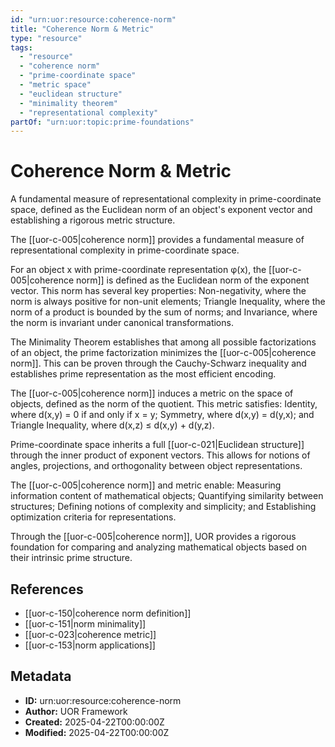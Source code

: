 ```yaml
---
id: "urn:uor:resource:coherence-norm"
title: "Coherence Norm & Metric"
type: "resource"
tags:
  - "resource"
  - "coherence norm"
  - "prime-coordinate space"
  - "metric space"
  - "euclidean structure"
  - "minimality theorem"
  - "representational complexity"
partOf: "urn:uor:topic:prime-foundations"
---
```


# Coherence Norm & Metric

A fundamental measure of representational complexity in prime-coordinate space, defined as the Euclidean norm of an object's exponent vector and establishing a rigorous metric structure.

The [[uor-c-005|coherence norm]] provides a fundamental measure of representational complexity in prime-coordinate space.

For an object x with prime-coordinate representation φ(x), the [[uor-c-005|coherence norm]] is defined as the Euclidean norm of the exponent vector. This norm has several key properties: Non-negativity, where the norm is always positive for non-unit elements; Triangle Inequality, where the norm of a product is bounded by the sum of norms; and Invariance, where the norm is invariant under canonical transformations.

The Minimality Theorem establishes that among all possible factorizations of an object, the prime factorization minimizes the [[uor-c-005|coherence norm]]. This can be proven through the Cauchy-Schwarz inequality and establishes prime representation as the most efficient encoding.

The [[uor-c-005|coherence norm]] induces a metric on the space of objects, defined as the norm of the quotient. This metric satisfies: Identity, where d(x,y) = 0 if and only if x = y; Symmetry, where d(x,y) = d(y,x); and Triangle Inequality, where d(x,z) ≤ d(x,y) + d(y,z).

Prime-coordinate space inherits a full [[uor-c-021|Euclidean structure]] through the inner product of exponent vectors. This allows for notions of angles, projections, and orthogonality between object representations.

The [[uor-c-005|coherence norm]] and metric enable: Measuring information content of mathematical objects; Quantifying similarity between structures; Defining notions of complexity and simplicity; and Establishing optimization criteria for representations.

Through the [[uor-c-005|coherence norm]], UOR provides a rigorous foundation for comparing and analyzing mathematical objects based on their intrinsic prime structure.

## References

- [[uor-c-150|coherence norm definition]]
- [[uor-c-151|norm minimality]]
- [[uor-c-023|coherence metric]]
- [[uor-c-153|norm applications]]

## Metadata

- **ID:** urn:uor:resource:coherence-norm
- **Author:** UOR Framework
- **Created:** 2025-04-22T00:00:00Z
- **Modified:** 2025-04-22T00:00:00Z

